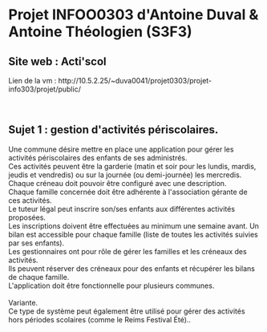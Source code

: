<!DOCTYPE html>
<html lang="fr">
  <head>
    <meta charset="utf-8">
  </head>
  <body>
    <h1>Projet INFOO0303 d'Antoine Duval & Antoine Théologien (S3F3)</h1>
    <h2>Site web : Acti'scol</h2>
    <p>
      Lien de la vm : http://10.5.2.25/~duva0041/projet0303/projet-info303/projet/public/
    </p><br/>
    <h2>Sujet 1 : gestion d'activités périscolaires.</h2>
    <p>
      Une commune désire mettre en place une application pour gérer les activités périscolaires des enfants de ses 
      administrés.<br/>
      Ces activités peuvent être la garderie (matin et soir pour les lundis, mardis, jeudis et vendredis) ou sur la journée (ou demi-journée) les mercredis. <br/>
      Chaque créneau doit pouvoir être configuré avec une description. <br/>
      Chaque famille concernée doit être adhérente à l'association gérante de ces activités. <br/>
      Le tuteur légal peut inscrire son/ses enfants aux différentes activités proposées. <br/>
      Les inscriptions doivent être effectuées au minimum une semaine avant. Un bilan est accessible pour chaque famille (liste de toutes les activités suivies par ses enfants). <br/>
      Les gestionnaires ont pour rôle de gérer les familles et les créneaux des activités. <br/>
      Ils peuvent réserver des créneaux pour des enfants et récupérer les bilans de chaque famille. <br/>
      L'application doit être fonctionnelle pour plusieurs communes.<br/><br/>
      Variante. <br/>
      Ce type de système peut également être utilisé pour gérer des activités hors périodes scolaires (comme le Reims Festival Été)..
    </p>
  </body>
</html>
